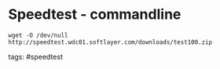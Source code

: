 # Speedtest - commandline
```
wget -O /dev/null http://speedtest.wdc01.softlayer.com/downloads/test100.zip
```

tags: #speedtest 
